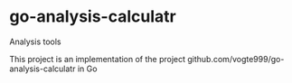 # go-analysis-calculatr
Analysis tools

This project is an implementation of the project github.com/vogte999/go-analysis-calculatr in Go